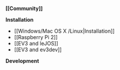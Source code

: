 **[[Community]]**

**Installation**
* [[Windows/Mac OS X /Linux|Installation]]
* [[Raspberry Pi 2]]
* [[EV3 and leJOS]]
* [[EV3 and ev3dev]]

**Development**